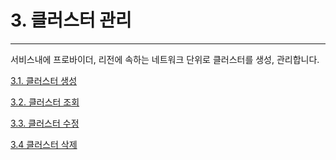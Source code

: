 # 3. 클러스터 관리

---

서비스내에 프로바이더, 리전에 속하는 네트워크 단위로 클러스터를 생성, 관리합니다.

[3.1. 클러스터 생성](/cluster/create.md)

[3.2. 클러스터 조회](/cluster/fetch.md)

[3.3. 클러스터 수정](/cluster/update.md)

[3.4 클러스터 삭제](/cluster/remove.md)

